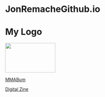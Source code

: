 <!DOCTYPE html>
<html>
<head>
  <h1>JonRemacheGithub.io</h1>
</head>
<body>
<h1>My Logo</h1>
</body>
  <div>
    <img src="images/Logoo.jpg" width="160" height="95">
  </div>
<div id="div5">
  </div>
  <body>
  <p><a href= "http://www.mmabum.com">MMABum</a><p>
    
   
   <p><a href= "http://www.issuu.com/jonremache/docs/zine">Digital Zine</a><p>
